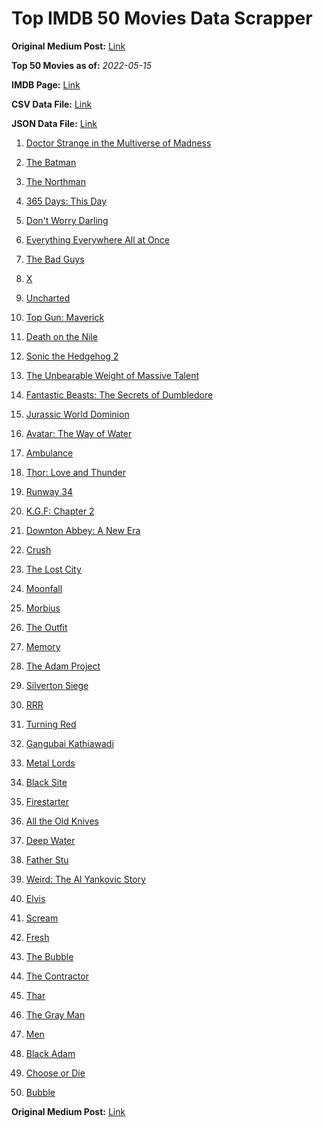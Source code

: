 # Top IMDB 50 Movies Data Scrapper

**Original Medium Post:** [Link](https://medium.com/@nishantsahoo/which-movie-should-i-watch-5c83a3c0f5b1) 

**Top 50 Movies as of:** _2022-05-15_

**IMDB Page:** [Link](http://www.imdb.com/search/title?release_date=2022,2022&title_type=feature)

**CSV Data File:** [Link](/Data/data.csv)

**JSON Data File:** [Link](/Data/data.json)

1. [Doctor Strange in the Multiverse of Madness](https://www.imdb.com/title/tt9419884/?ref_=adv_li_tt)

2. [The Batman](https://www.imdb.com/title/tt1877830/?ref_=adv_li_tt)

3. [The Northman](https://www.imdb.com/title/tt11138512/?ref_=adv_li_tt)

4. [365 Days: This Day](https://www.imdb.com/title/tt12996154/?ref_=adv_li_tt)

5. [Don't Worry Darling](https://www.imdb.com/title/tt10731256/?ref_=adv_li_tt)

6. [Everything Everywhere All at Once](https://www.imdb.com/title/tt6710474/?ref_=adv_li_tt)

7. [The Bad Guys](https://www.imdb.com/title/tt8115900/?ref_=adv_li_tt)

8. [X](https://www.imdb.com/title/tt13560574/?ref_=adv_li_tt)

9. [Uncharted](https://www.imdb.com/title/tt1464335/?ref_=adv_li_tt)

10. [Top Gun: Maverick](https://www.imdb.com/title/tt1745960/?ref_=adv_li_tt)

11. [Death on the Nile](https://www.imdb.com/title/tt7657566/?ref_=adv_li_tt)

12. [Sonic the Hedgehog 2](https://www.imdb.com/title/tt12412888/?ref_=adv_li_tt)

13. [The Unbearable Weight of Massive Talent](https://www.imdb.com/title/tt11291274/?ref_=adv_li_tt)

14. [Fantastic Beasts: The Secrets of Dumbledore](https://www.imdb.com/title/tt4123432/?ref_=adv_li_tt)

15. [Jurassic World Dominion](https://www.imdb.com/title/tt8041270/?ref_=adv_li_tt)

16. [Avatar: The Way of Water](https://www.imdb.com/title/tt1630029/?ref_=adv_li_tt)

17. [Ambulance](https://www.imdb.com/title/tt4998632/?ref_=adv_li_tt)

18. [Thor: Love and Thunder](https://www.imdb.com/title/tt10648342/?ref_=adv_li_tt)

19. [Runway 34](https://www.imdb.com/title/tt11460992/?ref_=adv_li_tt)

20. [K.G.F: Chapter 2](https://www.imdb.com/title/tt10698680/?ref_=adv_li_tt)

21. [Downton Abbey: A New Era](https://www.imdb.com/title/tt11703710/?ref_=adv_li_tt)

22. [Crush](https://www.imdb.com/title/tt15096128/?ref_=adv_li_tt)

23. [The Lost City](https://www.imdb.com/title/tt13320622/?ref_=adv_li_tt)

24. [Moonfall](https://www.imdb.com/title/tt5834426/?ref_=adv_li_tt)

25. [Morbius](https://www.imdb.com/title/tt5108870/?ref_=adv_li_tt)

26. [The Outfit](https://www.imdb.com/title/tt14114802/?ref_=adv_li_tt)

27. [Memory](https://www.imdb.com/title/tt11827628/?ref_=adv_li_tt)

28. [The Adam Project](https://www.imdb.com/title/tt2463208/?ref_=adv_li_tt)

29. [Silverton Siege](https://www.imdb.com/title/tt18563148/?ref_=adv_li_tt)

30. [RRR](https://www.imdb.com/title/tt8178634/?ref_=adv_li_tt)

31. [Turning Red](https://www.imdb.com/title/tt8097030/?ref_=adv_li_tt)

32. [Gangubai Kathiawadi](https://www.imdb.com/title/tt10083340/?ref_=adv_li_tt)

33. [Metal Lords](https://www.imdb.com/title/tt12141112/?ref_=adv_li_tt)

34. [Black Site](https://www.imdb.com/title/tt13918550/?ref_=adv_li_tt)

35. [Firestarter](https://www.imdb.com/title/tt1798632/?ref_=adv_li_tt)

36. [All the Old Knives](https://www.imdb.com/title/tt3706352/?ref_=adv_li_tt)

37. [Deep Water](https://www.imdb.com/title/tt2180339/?ref_=adv_li_tt)

38. [Father Stu](https://www.imdb.com/title/tt14439896/?ref_=adv_li_tt)

39. [Weird: The Al Yankovic Story](https://www.imdb.com/title/tt17076046/?ref_=adv_li_tt)

40. [Elvis](https://www.imdb.com/title/tt3704428/?ref_=adv_li_tt)

41. [Scream](https://www.imdb.com/title/tt11245972/?ref_=adv_li_tt)

42. [Fresh](https://www.imdb.com/title/tt13403046/?ref_=adv_li_tt)

43. [The Bubble](https://www.imdb.com/title/tt13610562/?ref_=adv_li_tt)

44. [The Contractor](https://www.imdb.com/title/tt10323676/?ref_=adv_li_tt)

45. [Thar](https://www.imdb.com/title/tt14479746/?ref_=adv_li_tt)

46. [The Gray Man](https://www.imdb.com/title/tt1649418/?ref_=adv_li_tt)

47. [Men](https://www.imdb.com/title/tt13841850/?ref_=adv_li_tt)

48. [Black Adam](https://www.imdb.com/title/tt6443346/?ref_=adv_li_tt)

49. [Choose or Die](https://www.imdb.com/title/tt11514780/?ref_=adv_li_tt)

50. [Bubble](https://www.imdb.com/title/tt16360006/?ref_=adv_li_tt)

**Original Medium Post:** [Link](https://medium.com/@nishantsahoo/which-movie-should-i-watch-5c83a3c0f5b1) 
